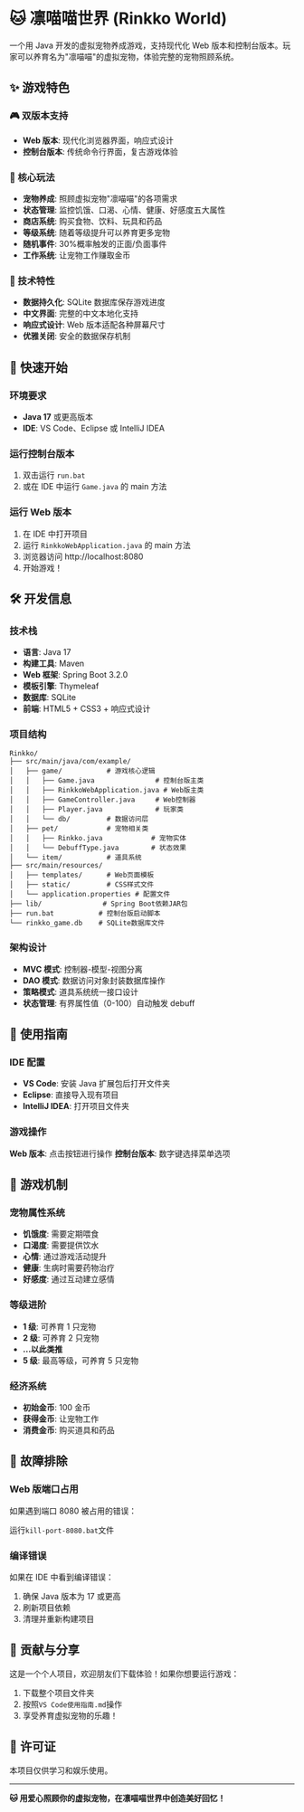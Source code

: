 # 🐱 凛喵喵世界 (Rinkko World)

一个用 Java 开发的虚拟宠物养成游戏，支持现代化 Web 版本和控制台版本。玩家可以养育名为"凛喵喵"的虚拟宠物，体验完整的宠物照顾系统。

## ✨ 游戏特色

### 🎮 双版本支持

- **Web 版本**: 现代化浏览器界面，响应式设计
- **控制台版本**: 传统命令行界面，复古游戏体验

### 🐾 核心玩法

- **宠物养成**: 照顾虚拟宠物"凛喵喵"的各项需求
- **状态管理**: 监控饥饿、口渴、心情、健康、好感度五大属性
- **商店系统**: 购买食物、饮料、玩具和药品
- **等级系统**: 随着等级提升可以养育更多宠物
- **随机事件**: 30%概率触发的正面/负面事件
- **工作系统**: 让宠物工作赚取金币

### 💾 技术特性

- **数据持久化**: SQLite 数据库保存游戏进度
- **中文界面**: 完整的中文本地化支持
- **响应式设计**: Web 版本适配各种屏幕尺寸
- **优雅关闭**: 安全的数据保存机制

## 🚀 快速开始

### 环境要求

- **Java 17** 或更高版本
- **IDE**: VS Code、Eclipse 或 IntelliJ IDEA

### 运行控制台版本

1. 双击运行 `run.bat`
2. 或在 IDE 中运行 `Game.java` 的 main 方法

### 运行 Web 版本

1. 在 IDE 中打开项目
2. 运行 `RinkkoWebApplication.java` 的 main 方法
3. 浏览器访问 http://localhost:8080
4. 开始游戏！

## 🛠️ 开发信息

### 技术栈

- **语言**: Java 17
- **构建工具**: Maven
- **Web 框架**: Spring Boot 3.2.0
- **模板引擎**: Thymeleaf
- **数据库**: SQLite
- **前端**: HTML5 + CSS3 + 响应式设计

### 项目结构

```
Rinkko/
├── src/main/java/com/example/
│   ├── game/           # 游戏核心逻辑
│   │   ├── Game.java               # 控制台版主类
│   │   ├── RinkkoWebApplication.java # Web版主类
│   │   ├── GameController.java     # Web控制器
│   │   ├── Player.java             # 玩家类
│   │   └── db/         # 数据访问层
│   ├── pet/            # 宠物相关类
│   │   ├── Rinkko.java            # 宠物实体
│   │   └── DebuffType.java        # 状态效果
│   └── item/           # 道具系统
├── src/main/resources/
│   ├── templates/      # Web页面模板
│   ├── static/         # CSS样式文件
│   └── application.properties # 配置文件
├── lib/               # Spring Boot依赖JAR包
├── run.bat           # 控制台版启动脚本
└── rinkko_game.db    # SQLite数据库文件
```

### 架构设计

- **MVC 模式**: 控制器-模型-视图分离
- **DAO 模式**: 数据访问对象封装数据库操作
- **策略模式**: 道具系统统一接口设计
- **状态管理**: 有界属性值（0-100）自动触发 debuff

## 📖 使用指南

### IDE 配置

- **VS Code**: 安装 Java 扩展包后打开文件夹
- **Eclipse**: 直接导入现有项目
- **IntelliJ IDEA**: 打开项目文件夹

### 游戏操作

**Web 版本**: 点击按钮进行操作
**控制台版本**: 数字键选择菜单选项

## 🎯 游戏机制

### 宠物属性系统

- **饥饿度**: 需要定期喂食
- **口渴度**: 需要提供饮水
- **心情**: 通过游戏活动提升
- **健康**: 生病时需要药物治疗
- **好感度**: 通过互动建立感情

### 等级进阶

- **1 级**: 可养育 1 只宠物
- **2 级**: 可养育 2 只宠物
- **...以此类推**
- **5 级**: 最高等级，可养育 5 只宠物

### 经济系统

- **初始金币**: 100 金币
- **获得金币**: 让宠物工作
- **消费金币**: 购买道具和药品

## 🔧 故障排除

### Web 版端口占用

如果遇到端口 8080 被占用的错误：

运行`kill-port-8080.bat`文件

### 编译错误

如果在 IDE 中看到编译错误：

1. 确保 Java 版本为 17 或更高
2. 刷新项目依赖
3. 清理并重新构建项目

## 🤝 贡献与分享

这是一个个人项目，欢迎朋友们下载体验！如果你想要运行游戏：

1. 下载整个项目文件夹
2. 按照`VS Code使用指南.md`操作
3. 享受养育虚拟宠物的乐趣！

## 📄 许可证

本项目仅供学习和娱乐使用。

---

**🐱 用爱心照顾你的虚拟宠物，在凛喵喵世界中创造美好回忆！**
